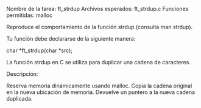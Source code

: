 Nombre de la tarea: ft_strdup
Archivos esperados: ft_strdup.c
Funciones permitidas: malloc

Reproduce el comportamiento de la función strdup (consulta man strdup).

Tu función debe declararse de la siguiente manera:

char	*ft_strdup(char *src);

La función strdup en C se utiliza para duplicar una cadena de caracteres.

Descripción:

Reserva memoria dinámicamente usando malloc.
Copia la cadena original en la nueva ubicación de memoria.
Devuelve un puntero a la nueva cadena duplicada.

